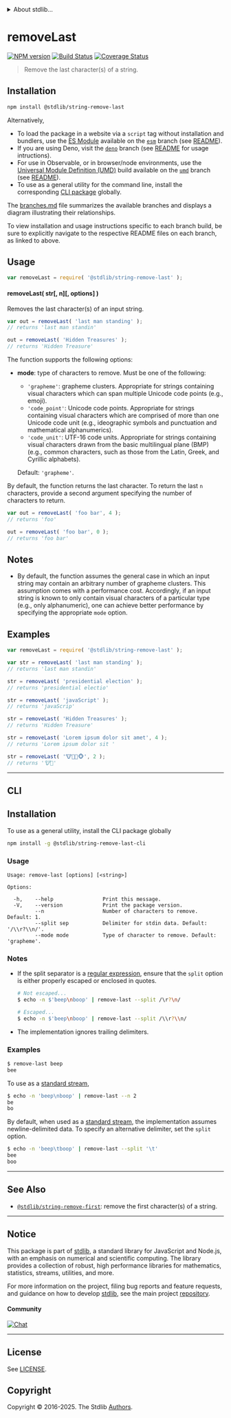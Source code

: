 <!--

@license Apache-2.0

Copyright (c) 2018 The Stdlib Authors.

Licensed under the Apache License, Version 2.0 (the "License");
you may not use this file except in compliance with the License.
You may obtain a copy of the License at

   http://www.apache.org/licenses/LICENSE-2.0

Unless required by applicable law or agreed to in writing, software
distributed under the License is distributed on an "AS IS" BASIS,
WITHOUT WARRANTIES OR CONDITIONS OF ANY KIND, either express or implied.
See the License for the specific language governing permissions and
limitations under the License.

-->


<details>
  <summary>
    About stdlib...
  </summary>
  <p>We believe in a future in which the web is a preferred environment for numerical computation. To help realize this future, we've built stdlib. stdlib is a standard library, with an emphasis on numerical and scientific computation, written in JavaScript (and C) for execution in browsers and in Node.js.</p>
  <p>The library is fully decomposable, being architected in such a way that you can swap out and mix and match APIs and functionality to cater to your exact preferences and use cases.</p>
  <p>When you use stdlib, you can be absolutely certain that you are using the most thorough, rigorous, well-written, studied, documented, tested, measured, and high-quality code out there.</p>
  <p>To join us in bringing numerical computing to the web, get started by checking us out on <a href="https://github.com/stdlib-js/stdlib">GitHub</a>, and please consider <a href="https://opencollective.com/stdlib">financially supporting stdlib</a>. We greatly appreciate your continued support!</p>
</details>

# removeLast

[![NPM version][npm-image]][npm-url] [![Build Status][test-image]][test-url] [![Coverage Status][coverage-image]][coverage-url] <!-- [![dependencies][dependencies-image]][dependencies-url] -->

> Remove the last character(s) of a string.

<section class="installation">

## Installation

```bash
npm install @stdlib/string-remove-last
```

Alternatively,

-   To load the package in a website via a `script` tag without installation and bundlers, use the [ES Module][es-module] available on the [`esm`][esm-url] branch (see [README][esm-readme]).
-   If you are using Deno, visit the [`deno`][deno-url] branch (see [README][deno-readme] for usage intructions).
-   For use in Observable, or in browser/node environments, use the [Universal Module Definition (UMD)][umd] build available on the [`umd`][umd-url] branch (see [README][umd-readme]).
-   To use as a general utility for the command line, install the corresponding [CLI package][cli-section] globally.

The [branches.md][branches-url] file summarizes the available branches and displays a diagram illustrating their relationships.

To view installation and usage instructions specific to each branch build, be sure to explicitly navigate to the respective README files on each branch, as linked to above.

</section>

<section class="usage">

## Usage

```javascript
var removeLast = require( '@stdlib/string-remove-last' );
```

#### removeLast( str\[, n]\[, options] )

Removes the last character(s) of an input string.

```javascript
var out = removeLast( 'last man standing' );
// returns 'last man standin'

out = removeLast( 'Hidden Treasures' );
// returns 'Hidden Treasure'
```

The function supports the following options:

-   **mode**: type of characters to remove. Must be one of the following:

    -   `'grapheme'`: grapheme clusters. Appropriate for strings containing visual characters which can span multiple Unicode code points (e.g., emoji).
    -   `'code_point'`: Unicode code points. Appropriate for strings containing visual characters which are comprised of more than one Unicode code unit (e.g., ideographic symbols and punctuation and mathematical alphanumerics).
    -   `'code_unit'`: UTF-16 code units. Appropriate for strings containing visual characters drawn from the basic multilingual plane (BMP) (e.g., common characters, such as those from the Latin, Greek, and Cyrillic alphabets).

    Default: `'grapheme'`.

By default, the function returns the last character. To return the last `n` characters, provide a second argument specifying the number of characters to return.

```javascript
var out = removeLast( 'foo bar', 4 );
// returns 'foo'

out = removeLast( 'foo bar', 0 );
// returns 'foo bar'
```

</section>

<!-- /.usage -->

<!-- Package usage notes. Make sure to keep an empty line after the `section` element and another before the `/section` close. -->

<section class="notes">

## Notes

-   By default, the function assumes the general case in which an input string may contain an arbitrary number of grapheme clusters. This assumption comes with a performance cost. Accordingly, if an input string is known to only contain visual characters of a particular type (e.g., only alphanumeric), one can achieve better performance by specifying the appropriate `mode` option.

</section>

<!-- /.notes -->

<section class="examples">

## Examples

<!-- eslint no-undef: "error" -->

```javascript
var removeLast = require( '@stdlib/string-remove-last' );

var str = removeLast( 'last man standing' );
// returns 'last man standin'

str = removeLast( 'presidential election' );
// returns 'presidential electio'

str = removeLast( 'javaScript' );
// returns 'javaScrip'

str = removeLast( 'Hidden Treasures' );
// returns 'Hidden Treasure'

str = removeLast( 'Lorem ipsum dolor sit amet', 4 );
// returns 'Lorem ipsum dolor sit '

str = removeLast( '🐮🐷🐸🐵', 2 );
// returns '🐮🐷'
```

</section>

<!-- /.examples -->

* * *

<section class="cli">

## CLI

<section class="installation">

## Installation

To use as a general utility, install the CLI package globally

```bash
npm install -g @stdlib/string-remove-last-cli
```

</section>

<!-- CLI usage documentation. -->

<section class="usage">

### Usage

```text
Usage: remove-last [options] [<string>]

Options:

  -h,    --help                Print this message.
  -V,    --version             Print the package version.
         --n                   Number of characters to remove. Default: 1.
         --split sep           Delimiter for stdin data. Default: '/\\r?\\n/'.
         --mode mode           Type of character to remove. Default: 'grapheme'.
```

</section>

<!-- /.usage -->

<!-- CLI usage notes. Make sure to keep an empty line after the `section` element and another before the `/section` close. -->

<section class="notes">

### Notes

-   If the split separator is a [regular expression][mdn-regexp], ensure that the `split` option is either properly escaped or enclosed in quotes.

    ```bash
    # Not escaped...
    $ echo -n $'beep\nboop' | remove-last --split /\r?\n/

    # Escaped...
    $ echo -n $'beep\nboop' | remove-last --split /\\r?\\n/
    ```

-   The implementation ignores trailing delimiters.

</section>

<!-- /.notes -->

<section class="examples">

### Examples

```bash
$ remove-last beep
bee
```

To use as a [standard stream][standard-streams],

```bash
$ echo -n 'beep\nboop' | remove-last --n 2
be
bo
```

By default, when used as a [standard stream][standard-streams], the implementation assumes newline-delimited data. To specify an alternative delimiter, set the `split` option.

```bash
$ echo -n 'beep\tboop' | remove-last --split '\t'
bee
boo
```

</section>

<!-- /.examples -->

</section>

<!-- /.cli -->

<!-- Section for related `stdlib` packages. Do not manually edit this section, as it is automatically populated. -->

<section class="related">

* * *

## See Also

-   <span class="package-name">[`@stdlib/string-remove-first`][@stdlib/string/remove-first]</span><span class="delimiter">: </span><span class="description">remove the first character(s) of a string.</span>

</section>

<!-- /.related -->

<!-- Section for all links. Make sure to keep an empty line after the `section` element and another before the `/section` close. -->


<section class="main-repo" >

* * *

## Notice

This package is part of [stdlib][stdlib], a standard library for JavaScript and Node.js, with an emphasis on numerical and scientific computing. The library provides a collection of robust, high performance libraries for mathematics, statistics, streams, utilities, and more.

For more information on the project, filing bug reports and feature requests, and guidance on how to develop [stdlib][stdlib], see the main project [repository][stdlib].

#### Community

[![Chat][chat-image]][chat-url]

---

## License

See [LICENSE][stdlib-license].


## Copyright

Copyright &copy; 2016-2025. The Stdlib [Authors][stdlib-authors].

</section>

<!-- /.stdlib -->

<!-- Section for all links. Make sure to keep an empty line after the `section` element and another before the `/section` close. -->

<section class="links">

[npm-image]: http://img.shields.io/npm/v/@stdlib/string-remove-last.svg
[npm-url]: https://npmjs.org/package/@stdlib/string-remove-last

[test-image]: https://github.com/stdlib-js/string-remove-last/actions/workflows/test.yml/badge.svg?branch=main
[test-url]: https://github.com/stdlib-js/string-remove-last/actions/workflows/test.yml?query=branch:main

[coverage-image]: https://img.shields.io/codecov/c/github/stdlib-js/string-remove-last/main.svg
[coverage-url]: https://codecov.io/github/stdlib-js/string-remove-last?branch=main

<!--

[dependencies-image]: https://img.shields.io/david/stdlib-js/string-remove-last.svg
[dependencies-url]: https://david-dm.org/stdlib-js/string-remove-last/main

-->

[chat-image]: https://img.shields.io/gitter/room/stdlib-js/stdlib.svg
[chat-url]: https://app.gitter.im/#/room/#stdlib-js_stdlib:gitter.im

[stdlib]: https://github.com/stdlib-js/stdlib

[stdlib-authors]: https://github.com/stdlib-js/stdlib/graphs/contributors

[cli-section]: https://github.com/stdlib-js/string-remove-last#cli
[cli-url]: https://github.com/stdlib-js/string-remove-last/tree/cli
[@stdlib/string-remove-last]: https://github.com/stdlib-js/string-remove-last/tree/main

[umd]: https://github.com/umdjs/umd
[es-module]: https://developer.mozilla.org/en-US/docs/Web/JavaScript/Guide/Modules

[deno-url]: https://github.com/stdlib-js/string-remove-last/tree/deno
[deno-readme]: https://github.com/stdlib-js/string-remove-last/blob/deno/README.md
[umd-url]: https://github.com/stdlib-js/string-remove-last/tree/umd
[umd-readme]: https://github.com/stdlib-js/string-remove-last/blob/umd/README.md
[esm-url]: https://github.com/stdlib-js/string-remove-last/tree/esm
[esm-readme]: https://github.com/stdlib-js/string-remove-last/blob/esm/README.md
[branches-url]: https://github.com/stdlib-js/string-remove-last/blob/main/branches.md

[stdlib-license]: https://raw.githubusercontent.com/stdlib-js/string-remove-last/main/LICENSE

[standard-streams]: https://en.wikipedia.org/wiki/Standard_streams

[mdn-regexp]: https://developer.mozilla.org/en-US/docs/Web/JavaScript/Guide/Regular_Expressions

<!-- <related-links> -->

[@stdlib/string/remove-first]: https://github.com/stdlib-js/string-remove-first

<!-- </related-links> -->

</section>

<!-- /.links -->

